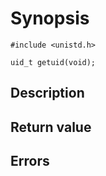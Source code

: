 # Synopsis

`#include <unistd.h>`

`uid_t getuid(void);`

## Description

## Return value

## Errors
